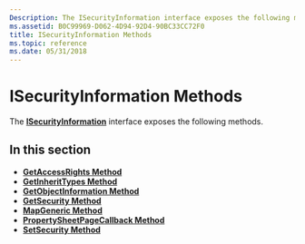 ```yaml
---
Description: The ISecurityInformation interface exposes the following methods.
ms.assetid: B0C99969-D062-4D94-92D4-90BC33CC72F0
title: ISecurityInformation Methods
ms.topic: reference
ms.date: 05/31/2018
---
```


# ISecurityInformation Methods

The [**ISecurityInformation**](https://msdn.microsoft.com/en-us/library/Aa378900(v=VS.85).aspx) interface exposes the following methods.

## In this section

-   [**GetAccessRights Method**](https://msdn.microsoft.com/en-us/library/Aa379092(v=VS.85).aspx)
-   [**GetInheritTypes Method**](https://msdn.microsoft.com/en-us/library/Aa379097(v=VS.85).aspx)
-   [**GetObjectInformation Method**](https://msdn.microsoft.com/en-us/library/Aa379102(v=VS.85).aspx)
-   [**GetSecurity Method**](https://msdn.microsoft.com/en-us/library/Aa379105(v=VS.85).aspx)
-   [**MapGeneric Method**](https://msdn.microsoft.com/en-us/library/Aa379113(v=VS.85).aspx)
-   [**PropertySheetPageCallback Method**](https://msdn.microsoft.com/en-us/library/Aa379116(v=VS.85).aspx)
-   [**SetSecurity Method**](https://msdn.microsoft.com/en-us/library/Aa379122(v=VS.85).aspx)

 

 



